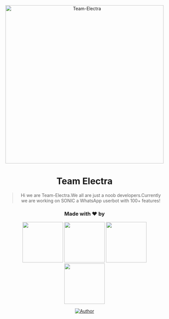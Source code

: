 <div align="center">
<img src="https://telegra.ph/file/a659bc4bf98b02b49494f.jpg" alt="Team-Electra" width="500" />

# **Team Electra**

> Hi we are Team-Electra.We all are just a noob developers.Currently we are working on SONIC a WhatsApp userbot with 100+ features!
>
>

<h3 align="center">Made with ❤️ by</h3>
<p align="center">
  <a href="https://github.com/V1P3R-X"><img src="https://avatars.githubusercontent.com/u/88338865?v=4" height="128" width="128" /></a>
  <a href="https://github.com/Ajmal-Achu"><img src="https://telegra.ph/file/56c9de776de654c68e2cd.jpg" height="128" width="128" /></a>
  <a href="https://github.com/Neeraj-X0"><img src="https://telegra.ph/file/3eaada830d1502f2afa71.jpg" height="128" width="128" /></a>
  <a href="https://github.com/Lord-official"><img src="https://telegra.ph/file/4e413594354ff4e366f37.jpg" height="128" width="128" /></a>
</p>

<p align="center">
  <a href="https://github.com/Team-Electra"><img title="Author" src="https://img.shields.io/badge/Author-Team Electra-blue.svg?style=for-the-badge&logo=github" /></a>
</p>
